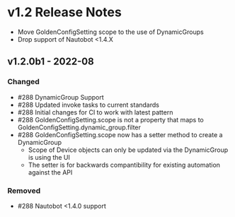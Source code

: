 # v1.2 Release Notes
- Move GoldenConfigSetting scope to the use of DynamicGroups
- Drop support of Nautobot <1.4.X

## v1.2.0b1 - 2022-08

### Changed

- #288 DynamicGroup Support
- #288 Updated invoke tasks to current standards
- #288 Initial changes for CI to work with latest pattern
- #288 GoldenConfigSetting.scope is not a property that maps to GoldenConfigSetting.dynamic_group.filter
- #288 GoldenConfigSetting.scope now has a setter method to create a DynamicGroup
  - Scope of Device objects can only be updated via the DynamicGroup is using the UI
  - The setter is for backwards compantibility for existing automation against the API

### Removed

- #288 Nautobot <1.4.0 support
